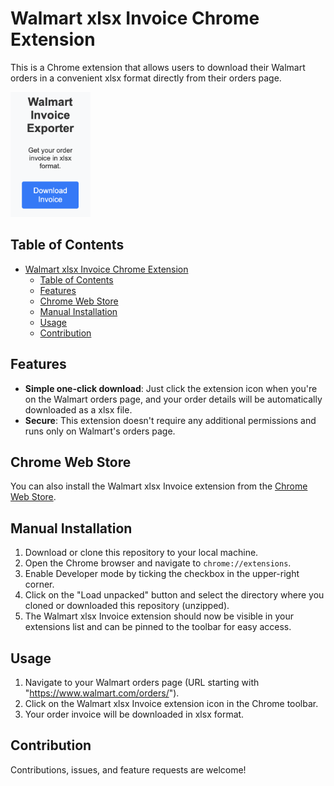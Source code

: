 # Walmart xlsx Invoice Chrome Extension

This is a Chrome extension that allows users to download their Walmart orders in a convenient xlsx format directly from their orders page.

<img src="./screenshot.png" alt="Screenshot of extension" height="200">

## Table of Contents

- [Walmart xlsx Invoice Chrome Extension](#walmart-xlsx-invoice-chrome-extension)
  - [Table of Contents](#table-of-contents)
  - [Features](#features)
  - [Chrome Web Store](#chrome-web-store)
  - [Manual Installation](#manual-installation)
  - [Usage](#usage)
  - [Contribution](#contribution)

## Features

- **Simple one-click download**: Just click the extension icon when you're on the Walmart orders page, and your order details will be automatically downloaded as a xlsx file.
- **Secure**: This extension doesn't require any additional permissions and runs only on Walmart's orders page.

## Chrome Web Store

You can also install the Walmart xlsx Invoice extension from the [Chrome Web Store](https://chromewebstore.google.com/detail/walmart-invoice-exporter/bndkihecbbkoligeekekdgommmdllfpe).

## Manual Installation

1. Download or clone this repository to your local machine.
2. Open the Chrome browser and navigate to `chrome://extensions`.
3. Enable Developer mode by ticking the checkbox in the upper-right corner.
4. Click on the "Load unpacked" button and select the directory where you cloned or downloaded this repository (unzipped).
5. The Walmart xlsx Invoice extension should now be visible in your extensions list and can be pinned to the toolbar for easy access.

## Usage

1. Navigate to your Walmart orders page (URL starting with "https://www.walmart.com/orders/").
2. Click on the Walmart xlsx Invoice extension icon in the Chrome toolbar.
3. Your order invoice will be downloaded in xlsx format.

## Contribution

Contributions, issues, and feature requests are welcome!

